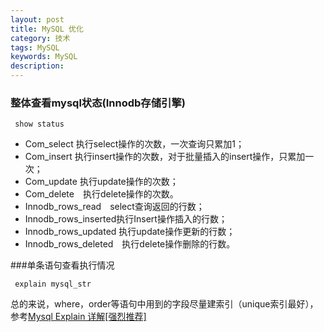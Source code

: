 ```yaml
---
layout: post
title: MySQL 优化
category: 技术
tags: MySQL
keywords: MySQL
description: 
---
```


### 整体查看mysql状态(Innodb存储引擎)

     show status

   - Com_select  执行select操作的次数，一次查询只累加1；
   - Com_insert 执行insert操作的次数，对于批量插入的insert操作，只累加一次；
   - Com_update 执行update操作的次数；
   - Com_delete　执行delete操作的次数。
   - Innodb_rows_read　select查询返回的行数；
   - Innodb_rows_inserted执行Insert操作插入的行数；
   - Innodb_rows_updated 执行update操作更新的行数；
   - Innodb_rows_deleted　执行delete操作删除的行数。

###单条语句查看执行情况

     explain mysql_str

   总的来说，where，order等语句中用到的字段尽量建索引（unique索引最好），参考[Mysql Explain 详解[强烈推荐]](http://www.cnitblog.com/aliyiyi08/archive/2008/09/09/48878.html)
